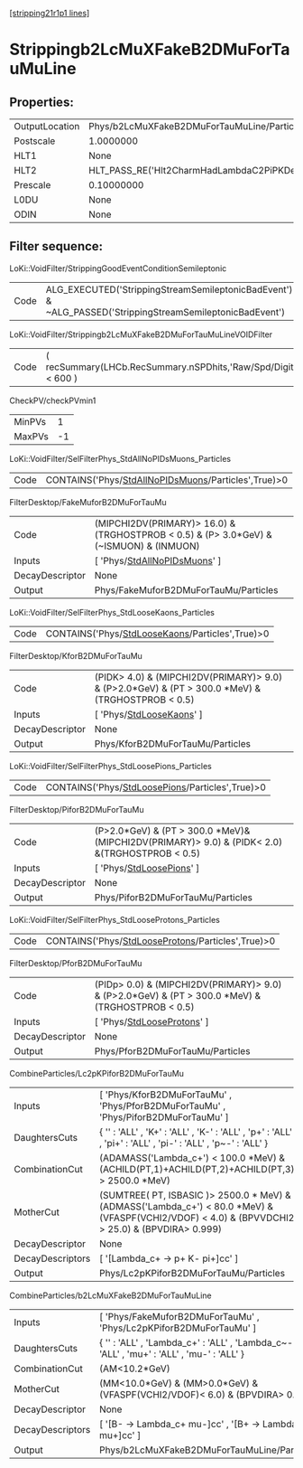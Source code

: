 [[stripping21r1p1 lines]](./stripping21r1p1-index)

# Strippingb2LcMuXFakeB2DMuForTauMuLine

## Properties:

|                |                                                 |
|----------------|-------------------------------------------------|
| OutputLocation | Phys/b2LcMuXFakeB2DMuForTauMuLine/Particles     |
| Postscale      | 1.0000000                                       |
| HLT1           | None                                            |
| HLT2           | HLT_PASS_RE('Hlt2CharmHadLambdaC2PiPKDecision') |
| Prescale       | 0.10000000                                      |
| L0DU           | None                                            |
| ODIN           | None                                            |

## Filter sequence:

LoKi::VoidFilter/StrippingGoodEventConditionSemileptonic

|      |                                                                                                          |
|------|----------------------------------------------------------------------------------------------------------|
| Code | ALG_EXECUTED('StrippingStreamSemileptonicBadEvent') & ~ALG_PASSED('StrippingStreamSemileptonicBadEvent') |

LoKi::VoidFilter/Strippingb2LcMuXFakeB2DMuForTauMuLineVOIDFilter

|      |                                                                  |
|------|------------------------------------------------------------------|
| Code | ( recSummary(LHCb.RecSummary.nSPDhits,'Raw/Spd/Digits') \< 600 ) |

CheckPV/checkPVmin1

|        |     |
|--------|-----|
| MinPVs | 1   |
| MaxPVs | -1  |

LoKi::VoidFilter/SelFilterPhys_StdAllNoPIDsMuons_Particles

|      |                                                                                                             |
|------|-------------------------------------------------------------------------------------------------------------|
| Code | CONTAINS('Phys/[StdAllNoPIDsMuons](./stripping21r1p1-commonparticles-stdallnopidsmuons)/Particles',True)\>0 |

FilterDesktop/FakeMuforB2DMuForTauMu

|                 |                                                                                           |
|-----------------|-------------------------------------------------------------------------------------------|
| Code            | (MIPCHI2DV(PRIMARY)\> 16.0) &(TRGHOSTPROB \< 0.5) & (P\> 3.0\*GeV) & (~ISMUON) & (INMUON) |
| Inputs          | [ 'Phys/[StdAllNoPIDsMuons](./stripping21r1p1-commonparticles-stdallnopidsmuons)' ]     |
| DecayDescriptor | None                                                                                      |
| Output          | Phys/FakeMuforB2DMuForTauMu/Particles                                                     |

LoKi::VoidFilter/SelFilterPhys_StdLooseKaons_Particles

|      |                                                                                                     |
|------|-----------------------------------------------------------------------------------------------------|
| Code | CONTAINS('Phys/[StdLooseKaons](./stripping21r1p1-commonparticles-stdloosekaons)/Particles',True)\>0 |

FilterDesktop/KforB2DMuForTauMu

|                 |                                                                                                        |
|-----------------|--------------------------------------------------------------------------------------------------------|
| Code            | (PIDK\> 4.0) & (MIPCHI2DV(PRIMARY)\> 9.0) & (P\>2.0\*GeV) & (PT \> 300.0 \*MeV) & (TRGHOSTPROB \< 0.5) |
| Inputs          | [ 'Phys/[StdLooseKaons](./stripping21r1p1-commonparticles-stdloosekaons)' ]                          |
| DecayDescriptor | None                                                                                                   |
| Output          | Phys/KforB2DMuForTauMu/Particles                                                                       |

LoKi::VoidFilter/SelFilterPhys_StdLoosePions_Particles

|      |                                                                                                     |
|------|-----------------------------------------------------------------------------------------------------|
| Code | CONTAINS('Phys/[StdLoosePions](./stripping21r1p1-commonparticles-stdloosepions)/Particles',True)\>0 |

FilterDesktop/PiforB2DMuForTauMu

|                 |                                                                                                      |
|-----------------|------------------------------------------------------------------------------------------------------|
| Code            | (P\>2.0\*GeV) & (PT \> 300.0 \*MeV)& (MIPCHI2DV(PRIMARY)\> 9.0) & (PIDK\< 2.0) &(TRGHOSTPROB \< 0.5) |
| Inputs          | [ 'Phys/[StdLoosePions](./stripping21r1p1-commonparticles-stdloosepions)' ]                        |
| DecayDescriptor | None                                                                                                 |
| Output          | Phys/PiforB2DMuForTauMu/Particles                                                                    |

LoKi::VoidFilter/SelFilterPhys_StdLooseProtons_Particles

|      |                                                                                                         |
|------|---------------------------------------------------------------------------------------------------------|
| Code | CONTAINS('Phys/[StdLooseProtons](./stripping21r1p1-commonparticles-stdlooseprotons)/Particles',True)\>0 |

FilterDesktop/PforB2DMuForTauMu

|                 |                                                                                                        |
|-----------------|--------------------------------------------------------------------------------------------------------|
| Code            | (PIDp\> 0.0) & (MIPCHI2DV(PRIMARY)\> 9.0) & (P\>2.0\*GeV) & (PT \> 300.0 \*MeV) & (TRGHOSTPROB \< 0.5) |
| Inputs          | [ 'Phys/[StdLooseProtons](./stripping21r1p1-commonparticles-stdlooseprotons)' ]                      |
| DecayDescriptor | None                                                                                                   |
| Output          | Phys/PforB2DMuForTauMu/Particles                                                                       |

CombineParticles/Lc2pKPiforB2DMuForTauMu

|                  |                                                                                                                                                       |
|------------------|-------------------------------------------------------------------------------------------------------------------------------------------------------|
| Inputs           | [ 'Phys/KforB2DMuForTauMu' , 'Phys/PforB2DMuForTauMu' , 'Phys/PiforB2DMuForTauMu' ]                                                                 |
| DaughtersCuts    | { '' : 'ALL' , 'K+' : 'ALL' , 'K-' : 'ALL' , 'p+' : 'ALL' , 'pi+' : 'ALL' , 'pi-' : 'ALL' , 'p~-' : 'ALL' }                                           |
| CombinationCut   | (ADAMASS('Lambda_c+') \< 100.0 \*MeV) & (ACHILD(PT,1)+ACHILD(PT,2)+ACHILD(PT,3) \> 2500.0 \*MeV)                                                      |
| MotherCut        | (SUMTREE( PT, ISBASIC )\> 2500.0 \* MeV) &(ADMASS('Lambda_c+') \< 80.0 \*MeV) & (VFASPF(VCHI2/VDOF) \< 4.0) & (BPVVDCHI2 \> 25.0) & (BPVDIRA\> 0.999) |
| DecayDescriptor  | None                                                                                                                                                  |
| DecayDescriptors | [ '[Lambda_c+ -\> p+ K- pi+]cc' ]                                                                                                                 |
| Output           | Phys/Lc2pKPiforB2DMuForTauMu/Particles                                                                                                                |

CombineParticles/b2LcMuXFakeB2DMuForTauMuLine

|                  |                                                                                             |
|------------------|---------------------------------------------------------------------------------------------|
| Inputs           | [ 'Phys/FakeMuforB2DMuForTauMu' , 'Phys/Lc2pKPiforB2DMuForTauMu' ]                        |
| DaughtersCuts    | { '' : 'ALL' , 'Lambda_c+' : 'ALL' , 'Lambda_c~-' : 'ALL' , 'mu+' : 'ALL' , 'mu-' : 'ALL' } |
| CombinationCut   | (AM\<10.2\*GeV)                                                                             |
| MotherCut        | (MM\<10.0\*GeV) & (MM\>0.0\*GeV) & (VFASPF(VCHI2/VDOF)\< 6.0) & (BPVDIRA\> 0.999)           |
| DecayDescriptor  | None                                                                                        |
| DecayDescriptors | [ '[B- -\> Lambda_c+ mu-]cc' , '[B+ -\> Lambda_c+ mu+]cc' ]                           |
| Output           | Phys/b2LcMuXFakeB2DMuForTauMuLine/Particles                                                 |
